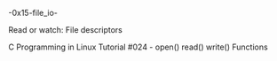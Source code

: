 -0x15-file_io-

Read or watch: File descriptors

C Programming in Linux Tutorial #024 - open() read() write() Functions
